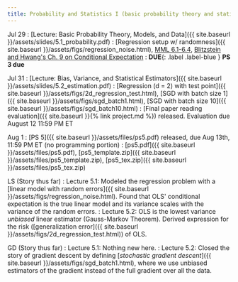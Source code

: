 ```yaml
---
title: Probability and Statistics I (basic probability theory and statistical estimation)
---
```

Jul 29
: [Lecture: Basic Probability Theory, Models, and Data]({{ site.baseurl }}/assets/slides/5.1_probability.pdf)
    : [Regression setup w/ randomness]({{ site.baseurl }}/assets/figs/regression_noise.html), [MML 6.1-6.4](https://mml-book.github.io/book/mml-book.pdf), [Blitzstein and Hwang's Ch. 9 on Conditional Expectation](https://drive.google.com/file/d/1VmkAAGOYCTORq1wxSQqy255qLJjTNvBI/edit)
: **DUE**{: .label .label-blue } **PS 3 due**

Jul 31
: [Lecture: Bias, Variance, and Statistical Estimators]({{ site.baseurl }}/assets/slides/5.2_estimation.pdf)
    : [Regression (d = 2) with test point]({{ site.baseurl }}/assets/figs/2d_regression_test.html), [SGD with batch size 1]({{ site.baseurl }}/assets/figs/sgd_batch1.html), [SGD with batch size 10]({{ site.baseurl }}/assets/figs/sgd_batch10.html)
: [Final paper reading evaluation]({{ site.baseurl }}{% link project.md %}) released. Evaluation due August 12 11:59 PM ET 

Aug 1
: [PS 5]({{ site.baseurl }}/assets/files/ps5.pdf) released, due Aug 13th, 11:59 PM ET (no programming portion)
  : [ps5.pdf]({{ site.baseurl }}/assets/files/ps5.pdf), [ps5_template.zip]({{ site.baseurl }}/assets/files/ps5_template.zip), [ps5_tex.zip]({{ site.baseurl }}/assets/files/ps5_tex.zip)

LS (Story thus far)
: Lecture 5.1: Modeled the regression problem with a [linear model with random errors]({{ site.baseurl }}/assets/figs/regression_noise.html). Found that OLS' conditional expectation is the true linear model and its variance scales with the variance of the random errors.
: Lecture 5.2: OLS is the lowest variance *unbiased* linear estimator (Gauss-Markov Theorem). Derived expression for the risk ([generalization error]({{ site.baseurl }}/assets/figs/2d_regression_test.html)) of OLS.

GD (Story thus far)
: Lecture 5.1: Nothing new here.
: Lecture 5.2: Closed the story of gradient descent by defining [*stochastic gradient descent*]({{ site.baseurl }}/assets/figs/sgd_batch1.html), where we use unbiased estimators of the gradient instead of the full gradient over all the data. 
